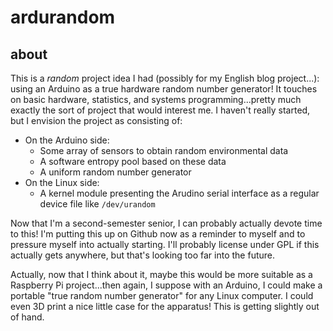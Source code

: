 # ardurandom

## about
This is a *random* project idea I had (possibly for my English blog project...): using an Arduino as a true hardware random number generator! It touches on basic hardware, statistics, and systems programming...pretty much exactly the sort of project that would interest me. I haven't really started, but I envision the project as consisting of:

- On the Arduino side:
  - Some array of sensors to obtain random environmental data
  - A software entropy pool based on these data
  - A uniform random number generator
- On the Linux side:
  - A kernel module presenting the Arudino serial interface as a regular device file like `/dev/urandom`

Now that I'm a second-semester senior, I can probably actually devote time to this! I'm putting this up on Github now as a reminder to myself and to pressure myself into actually starting. I'll probably license under GPL if this actually gets anywhere, but that's looking too far into the future.

Actually, now that I think about it, maybe this would be more suitable as a Raspberry Pi project...then again, I suppose with an Arduino, I could make a portable "true random number generator" for any Linux computer. I could even 3D print a nice little case for the apparatus! This is getting slightly out of hand.

